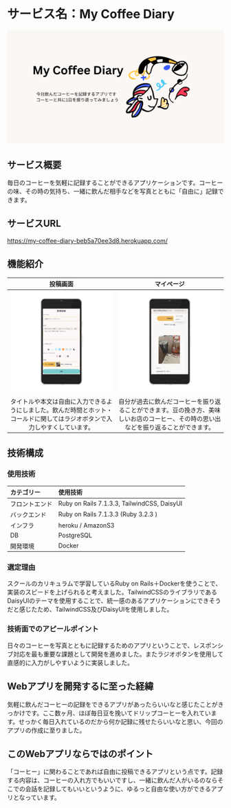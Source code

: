 # サービス名：My Coffee Diary
![ogp_page](app/assets/images/ogp.png)
## サービス概要
毎日のコーヒーを気軽に記録することができるアプリケーションです。コーヒーの味、その時の気持ち、一緒に飲んだ相手などを写真とともに「自由に」記録できます。
## サービスURL
https://my-coffee-diary-beb5a70ee3d8.herokuapp.com/
## 機能紹介
|投稿画面| マイページ |
|:-:|:-:|
|![top_new_page](app/assets/images/top_new.png)|![top_new_mypage](app/assets/images/top_mypage.png)
タイトルや本文は自由に入力できるようにしました。飲んだ時間とホット・コールドに関してはラジオボタンで入力しやすくしています。|自分が過去に飲んだコーヒーを振り返ることができます。豆の挽き方、美味しいお店のコーヒー、その時の思い出などを振り返ることができます。|
## 技術構成
### 使用技術
| カテゴリー | 使用技術 |
:----|:----
| フロントエンド | Ruby on Rails  7.1.3.3, TailwindCSS, DaisyUI |
| バックエンド | Ruby on Rails  7.1.3.3 (Ruby 3.2.3 )  |
| インフラ | heroku / AmazonS3 |
| DB | PostgreSQL |
| 開発環境 | Docker |
### 選定理由
スクールのカリキュラムで学習しているRuby on Rails＋Dockerを使うことで、実装のスピードを上げられると考えました。TailwindCSSのライブラリであるDaisyUIのテーマを使用することで、統一感のあるアプリケーションにできそうだと感じたため、TailwindCSS及びDaisyUIを使用しました。
### 技術面でのアピールポイント
日々のコーヒーを写真とともに記録するためのアプリということで、レスポンシブ対応を最も重要な課題として開発を進めました。またラジオボタンを使用して直感的に入力がしやすいように実装しました。
## Webアプリを開発するに至った経緯
気軽に飲んだコーヒーの記録をできるアプリがあったらいいなと感じたことがきっかけです。ここ数ヶ月、ほぼ毎日豆を挽いてドリップコーヒーを入れています。せっかく毎日入れているのだから何か記録に残せたらいいなと思い、今回のアプリの作成に至りました。
## このWebアプリならではのポイント
「コーヒー」に関わることであれば自由に投稿できるアプリという点です。記録する内容は、コーヒーの入れ方でもいいですし、一緒に飲んだ人がいるのならそこでの会話を記録してもいいというように、ゆるっと自由な使い方ができるアプリとなっています。
